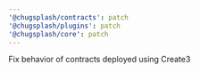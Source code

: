 ```yaml
---
'@chugsplash/contracts': patch
'@chugsplash/plugins': patch
'@chugsplash/core': patch
---
```


Fix behavior of contracts deployed using Create3
